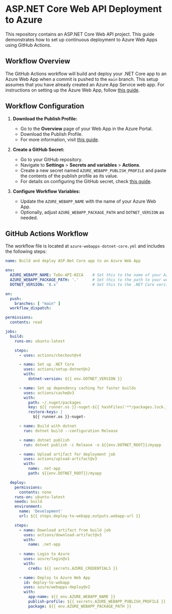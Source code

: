 # ASP.NET Core Web API Deployment to Azure

This repository contains an ASP.NET Core Web API project. This guide demonstrates how to set up continuous deployment to Azure Web Apps using GitHub Actions.

## Workflow Overview

The GitHub Actions workflow will build and deploy your .NET Core app to an Azure Web App when a commit is pushed to the `main` branch. This setup assumes that you have already created an Azure App Service web app. For instructions on setting up the Azure Web App, follow [this guide](https://docs.microsoft.com/en-us/azure/app-service/quickstart-dotnetcore?tabs=net60&pivots=development-environment-vscode).

## Workflow Configuration

1. **Download the Publish Profile:**
   - Go to the **Overview** page of your Web App in the Azure Portal.
   - Download the Publish Profile.
   - For more information, visit [this guide](https://docs.microsoft.com/en-us/azure/app-service/deploy-github-actions?tabs=applevel#generate-deployment-credentials).

2. **Create a GitHub Secret:**
   - Go to your GitHub repository.
   - Navigate to **Settings** > **Secrets and variables** > **Actions**.
   - Create a new secret named `AZURE_WEBAPP_PUBLISH_PROFILE` and paste the contents of the publish profile as its value.
   - For details on configuring the GitHub secret, check [this guide](https://docs.microsoft.com/azure/app-service/deploy-github-actions#configure-the-github-secret).

3. **Configure Workflow Variables:**
   - Update the `AZURE_WEBAPP_NAME` with the name of your Azure Web App.
   - Optionally, adjust `AZURE_WEBAPP_PACKAGE_PATH` and `DOTNET_VERSION` as needed.

## GitHub Actions Workflow

The workflow file is located at `azure-webapps-dotnet-core.yml` and includes the following steps:

```yaml
name: Build and deploy ASP.Net Core app to an Azure Web App

env:
  AZURE_WEBAPP_NAME: ToDo-API-NICA    # Set this to the name of your Azure Web App
  AZURE_WEBAPP_PACKAGE_PATH: '.'      # Set this to the path to your web app project, defaults to the repository root
  DOTNET_VERSION: '8.x'               # Set this to the .NET Core version to use

on:
  push:
    branches: [ "main" ]
  workflow_dispatch:

permissions:
  contents: read

jobs:
  build:
    runs-on: ubuntu-latest

    steps:
      - uses: actions/checkout@v4

      - name: Set up .NET Core
        uses: actions/setup-dotnet@v2
        with:
          dotnet-version: ${{ env.DOTNET_VERSION }}

      - name: Set up dependency caching for faster builds
        uses: actions/cache@v3
        with:
          path: ~/.nuget/packages
          key: ${{ runner.os }}-nuget-${{ hashFiles('**/packages.lock.json') }}
          restore-keys: |
            ${{ runner.os }}-nuget-

      - name: Build with dotnet
        run: dotnet build --configuration Release

      - name: dotnet publish
        run: dotnet publish -c Release -o ${{env.DOTNET_ROOT}}/myapp

      - name: Upload artifact for deployment job
        uses: actions/upload-artifact@v3
        with:
          name: .net-app
          path: ${{env.DOTNET_ROOT}}/myapp

  deploy:
    permissions:
      contents: none
    runs-on: ubuntu-latest
    needs: build
    environment:
      name: 'Development'
      url: ${{ steps.deploy-to-webapp.outputs.webapp-url }}

    steps:
      - name: Download artifact from build job
        uses: actions/download-artifact@v3
        with:
          name: .net-app
              
      - name: Login to Azure
        uses: azure/login@v1
        with:
          creds: ${{ secrets.AZURE_CREDENTIALS }}

      - name: Deploy to Azure Web App
        id: deploy-to-webapp
        uses: azure/webapps-deploy@v2
        with:
          app-name: ${{ env.AZURE_WEBAPP_NAME }}
          publish-profile: ${{ secrets.AZURE_WEBAPP_PUBLISH_PROFILE }}
          package: ${{ env.AZURE_WEBAPP_PACKAGE_PATH }}
